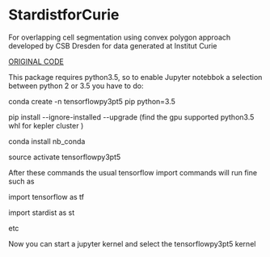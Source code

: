 # StardistforCurie

For overlapping cell segmentation using convex polygon approach developed by CSB Dresden for data generated at Institut Curie

[ORIGINAL CODE](https://github.com/mpicbg-csbd/stardist)

This package requires python3.5, so to enable Jupyter notebbok a selection between python 2 or 3.5 you have to do:


conda create -n tensorflowpy3pt5 pip python=3.5

pip install --ignore-installed --upgrade
(find the gpu supported python3.5 whl for kepler cluster )

conda install nb_conda

source activate tensorflowpy3pt5

After these commands the usual tensorflow import commands will run fine such as

import tensorflow as tf

import stardist as st

etc

Now you can start a jupyter kernel and select the tensorflowpy3pt5 kernel
